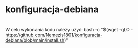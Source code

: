 # konfiguracja-debiana 

#
W celu wykonania kodu należy użyć: 
bash -c "$(wget -qLO - https://github.com/Nemezis1801/konfiguracja-debiana/blob/main/install.sh)"

